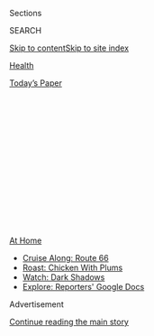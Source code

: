 <div id="app">

<div>

<div>

<div>

<div class="NYTAppHideMasthead css-1q2w90k e1suatyy0">

<div class="section css-ui9rw0 e1suatyy2">

<div class="css-eph4ug er09x8g0">

<div class="css-6n7j50">

</div>

<span class="css-1dv1kvn">Sections</span>

<div class="css-10488qs">

<span class="css-1dv1kvn">SEARCH</span>

</div>

[Skip to content](#site-content)[Skip to site
index](#site-index)

</div>

<div id="masthead-section-label" class="css-1wr3we4 eaxe0e00">

[Health](https://www.nytimes3xbfgragh.onion/section/health)

</div>

<div class="css-10698na e1huz5gh0">

</div>

</div>

<div id="masthead-bar-one" class="section hasLinks css-15hmgas e1csuq9d3">

<div class="css-uqyvli e1csuq9d0">

</div>

<div class="css-1uqjmks e1csuq9d1">

</div>

<div class="css-9e9ivx">

[](https://myaccount.nytimes3xbfgragh.onion/auth/login?response_type=cookie&client_id=vi)

</div>

<div class="css-1bvtpon e1csuq9d2">

[Today’s
Paper](https://www.nytimes3xbfgragh.onion/section/todayspaper)

</div>

</div>

</div>

</div>

<div data-aria-hidden="false">

<div id="site-content" data-role="main">

<div>

<div class="css-1aor85t" style="opacity:0.000000001;z-index:-1;visibility:hidden">

<div class="css-1hqnpie">

<div class="css-epjblv">

<span class="css-17xtcya">[Health](/section/health)</span><span class="css-x15j1o">|</span><span class="css-fwqvlz">With
Red Tape Lifted, Dr. Zoom Will See You
Now</span>

</div>

<div class="css-k008qs">

<div class="css-1iwv8en">

<span class="css-18z7m18"></span>

<div>

</div>

</div>

<span class="css-1n6z4y">https://nyti.ms/2SKGBFF</span>

<div class="css-1705lsu">

<div class="css-4xjgmj">

<div class="css-4skfbu" data-role="toolbar" data-aria-label="Social Media Share buttons, Save button, and Comments Panel with current comment count" data-testid="share-tools">

  - 
  - 
  - 
  - 
    
    <div class="css-6n7j50">
    
    </div>

  - 
  - 

</div>

</div>

</div>

</div>

</div>

</div>

<div class="css-13pd83m">

<div id="NYT_TOP_BANNER_REGION">

<div>

<div id="maps-athome-menu" class="section css-l08pwh interactive-content interactive-size-medium">

<div class="css-17ih8de interactive-body">

<div class="at-home-nav__innerContainer">

<div class="at-home-nav__title">

[At
Home](https://www.nytimes3xbfgragh.onion/spotlight/at-home?action=click&pgtype=Article&state=default&region=TOP_BANNER&context=at_home_menu)

</div>

  - [Cruise Along:
    Route 66](https://www.nytimes3xbfgragh.onion/2020/09/07/travel/route-66.html?action=click&pgtype=Article&state=default&region=TOP_BANNER&context=at_home_menu)
  - [Roast: Chicken With
    Plums](https://www.nytimes3xbfgragh.onion/2020/09/04/dining/sheet-pan-chicken.html?action=click&pgtype=Article&state=default&region=TOP_BANNER&context=at_home_menu)
  - [Watch: Dark
    Shadows](https://www.nytimes3xbfgragh.onion/2020/09/04/arts/television/dark-shadows-stream.html?action=click&pgtype=Article&state=default&region=TOP_BANNER&context=at_home_menu)
  - [Explore: Reporters' Google
    Docs](https://www.nytimes3xbfgragh.onion/interactive/2020/at-home/even-more-reporters-editors-diaries-lists-recommendations.html?action=click&pgtype=Article&state=default&region=TOP_BANNER&context=at_home_menu)

</div>

</div>

</div>

</div>

</div>

</div>

<div id="top-wrapper" class="css-1sy8kpn">

<div id="top-slug" class="css-l9onyx">

Advertisement

</div>

[Continue reading the main
story](#after-top)

<div class="ad top-wrapper" style="text-align:center;height:100%;display:block;min-height:250px">

<div id="top" class="place-ad" data-position="top" data-size-key="top">

</div>

</div>

<div id="after-top">

</div>

</div>

<div>

<div id="sponsor-wrapper" class="css-1hyfx7x">

<div id="sponsor-slug" class="css-19vbshk">

Supported by

</div>

[Continue reading the main
story](#after-sponsor)

<div id="sponsor" class="ad sponsor-wrapper" style="text-align:center;height:100%;display:block">

</div>

<div id="after-sponsor">

</div>

</div>

<div class="css-186x18t">

the new old age

</div>

<div class="css-1vkm6nb ehdk2mb0">

# With Red Tape Lifted, Dr. Zoom Will See You Now

</div>

The pandemic pushed Medicare to make telemedicine more financially
attractive. Now doctors, patients and regulators will see if they want
to stick with
it.

<div class="css-79elbk" data-testid="photoviewer-wrapper">

<div class="css-z3e15g" data-testid="photoviewer-wrapper-hidden">

</div>

<div class="css-1a48zt4 ehw59r15" data-testid="photoviewer-children">

![<span class="css-cnj6d5 e1z0qqy90" itemprop="copyrightHolder"><span class="css-1ly73wi e1tej78p0">Credit...</span><span><span>Marianna
Gefen</span></span></span>](https://static01.graylady3jvrrxbe.onion/images/2020/05/12/science/12SCI-SPAN-TELEMEDICINE/12SCI-SPAN-TELEMEDICINE-articleLarge.jpg?quality=75&auto=webp&disable=upscale)

</div>

</div>

<div class="css-18e8msd">

<div class="css-vp77d3 epjyd6m0">

<div class="css-1baulvz">

By [<span class="css-1baulvz last-byline" itemprop="name">Paula
Span</span>](https://www.nytimes3xbfgragh.onion/by/paula-span)

</div>

</div>

  - May 8,
    2020

  - 
    
    <div class="css-4xjgmj">
    
    <div class="css-d8bdto" data-role="toolbar" data-aria-label="Social Media Share buttons, Save button, and Comments Panel with current comment count" data-testid="share-tools">
    
      - 
      - 
      - 
      - 
        
        <div class="css-6n7j50">
        
        </div>
    
      - 
      - 
    
    </div>
    
    </div>

</div>

</div>

<div class="section meteredContent css-1r7ky0e" name="articleBody" itemprop="articleBody">

<div class="css-1fanzo5 StoryBodyCompanionColumn">

<div class="css-53u6y8">

In late March, Mary Jane Sturgis got a call from her primary-care
physician’s office, saying that her doctor was working from home during
the Covid-19 crisis and suggesting an alternative for her scheduled
checkup. Would Ms. Sturgis agree to a video appointment on Zoom?

“I didn’t know what Zoom was,” Ms. Sturgis recalled. “But I said if I
could figure it out, sure.”

A retired college administrator, she contends with ailments that put her
at high risk from the new coronavirus. Several autoimmune conditions.
Damaged lungs, caused by radiation for breast cancer and requiring daily
nebulizer and inhaler use. At 77, age itself.

She already found it tiring to drive half an hour from her home in
Media, Pa., to Dr. Lisa Sardanopoli’s office at Lankenau Medical Center;
now, walking into a hospital also seemed dangerous.

The transition to telemedicine initially proved a bit rocky. Ms. Sturgis
could see her doctor on Zoom. “But I couldn’t hear her,” Ms. Sturgis
said. “And she couldn’t see or hear me.”

</div>

</div>

<div class="css-1fanzo5 StoryBodyCompanionColumn">

<div class="css-53u6y8">

So at her doctor’s texted suggestion, they switched to FaceTime,
familiar to Ms. Sturgis from video chats with her grandchildren. “I was
surprised at how well it worked,” she said.

Ms. Sturgis missed the way Dr. Sardanopoli sometimes placed a reassuring
hand on hers when she worried. Otherwise, “It felt like we were sitting
and talking together as usual.”

At the end of their appointment, “I said: ‘Do I send you money? How do I
pay for this?’” Ms. Sturgis recalled. “She said, ‘It’s covered by
Medicare.’”

Just weeks earlier, that would not have been true. For years, advocates
and researchers have urged greater use of telemedicine — delivered by
video or phone, through online patient portals or remote monitoring
devices — particularly for older adults.

But Medicare [adoption was
slow](https://www.healthaffairs.org/doi/abs/10.1377/hlthaff.2018.05151).
The Government Accountability Office reported in 2017 that just [one
percent of beneficiaries](https://www.gao.gov/products/GAO-17-365), most
in rural areas, received care through telemedicine (a term used
interchangeably with telehealth).

</div>

</div>

<div class="css-1fanzo5 StoryBodyCompanionColumn">

<div class="css-53u6y8">

Then came Covid-19 and its lockdowns, sending both small practices and
major health systems scrambling to give patients access to health care
without face-to-face contact. In response, federal agencies loosened
restrictions and regulations, at least temporarily, that had stalled
telemedicine for decades.

“This crisis has forced us to change how we deliver health care more in
20 days than we had in 20 years,” said Dr. Robert McLean, a past
president of the American College of Physicians, as well as an internist
and rheumatologist with Northeast Medical Group in Connecticut.

Though some practices and systems never acquired the necessary
technology, Dr. McLean said, the major barrier to telehealth had been
financial. “It just wasn’t getting paid for adequately,” he said.

In traditional Medicare, payment had been lower than for in-person
visits, a sure way to discourage use. (Most Medicare Advantage plans
already covered some telehealth services; each plan determines what it
pays for them.)

“Health care systems and hospitals are businesses,” said Dr. Sirina
Keesara, who researches health system design at Stanford University and
co-authored [a recent
editorial](https://www.nejm.org/doi/full/10.1056/NEJMp2005835) in The
New England Journal of Medicine. “If they don’t have a financial
incentive to change, they’ll stick with what they know.”

<div id="NYT_MAIN_CONTENT_2_REGION" class="css-9tf9ac">

<div>

</div>

</div>

Medicare’s restrictions hampered adoption in other ways, too. It limited
services to rural patients and usually required them to travel to a
clinic or office, rather than participate from home. It covered some
services for “established” patients but not new ones, or insisted on
office visits before it would reimburse for subsequent telehealth.

But in March, citing the need for flexibility in face of the coronavirus
pandemic, the Centers for Medicare and Medicaid Services [removed those
barriers](https://www.cms.gov/newsroom/fact-sheets/additional-backgroundsweeping-regulatory-changes-help-us-healthcare-system-address-covid-19-patient).
It also added scores of new telehealth services it would cover,
including emergency-room visits, initial and discharge visits at nursing
homes and remote monitoring for chronic conditions. And it agreed to pay
the same rates as for in-person care.

</div>

</div>

<div class="css-1fanzo5 StoryBodyCompanionColumn">

<div class="css-53u6y8">

It maintained a lower rate, at first, for audio-only phone visits.
Professional associations objected, arguing that this policy reinforced
the so-called digital divide, depriving older adults of remote care if
they lacked computers, smartphones or broadband. “People who rely on a
landline cannot do video visits,” Dr. McLean said.

On April 30, that obstacle fell, too, as Medicare [agreed to
reimburse](https://www.cms.gov/newsroom/press-releases/trump-administration-issues-second-round-sweeping-changes-support-us-healthcare-system-during-covid)
equally for visits in person, by video or by phone.

And another major hurdle was removed by the Department of Health and
Human Services, which, in March, temporarily relaxed enforcement of
HIPAA, the federal patient privacy law. It will waive penalties when
providers use everyday platforms like FaceTime or Skype, which aren’t
HIPAA-compliant.

Doctors and patients still need to be in the same room for some
appointments, of course. Certain conditions mandate physical
examination. “Sometimes we need to have life-changing conversations,”
added Dr. Andrea Jonas, a pulmonologist and critical-care specialist at
Stanford University and a co-author of The New England Journal
editorial. “Those are harder to do via telehealth.”

Still, by mid-April more than 20 percent of people over 70 had
experienced a telehealth appointment since the start of the pandemic, [a
nationwide
survey](https://www.norc.org/NewsEventsPublications/PressReleases/Pages/more-than-half-of-older-adults-in-the-us-have-experienced-disruptions-in-care-due-to-coronavirus.aspx)
by NORC at the University of Chicago found. Almost half said they found
the experience equivalent to an in-person visit; about 40 percent said
it was worse.

In interviews, patients told me of similarly mixed reactions.

Last month, Debra Reed, a management consultant in Ojai, Calif., sat in
on her husband’s Zoom visit with his internist in Santa Barbara. Her
husband, 86, has dementia and is recovering from a stroke. “It was odd
and unsatisfying, unsettling,” Ms. Reed said of the encounter. “It
leaves one lacking.”

Diana Hamlet-Cox felt differently. Her 89-year-old father, who recently
moved in with her and her husband in Goodyear, Ariz., has had half a
dozen video or phone appointments — with a urologist, a psychotherapist,
a neurosurgeon.

</div>

</div>

<div class="css-1fanzo5 StoryBodyCompanionColumn">

<div class="css-53u6y8">

“I was glad we didn’t have to drive 25 miles to wait in a building with
other people and all those surfaces to touch,” Ms. Hamlet-Cox said. “I
thought, why didn’t they do this sooner?”

Whether Medicare will stick with these changes — temporary measures
allowed during the public health emergency — is uncertain. A press
officer said the agency would assess its policies after the pandemic
ebbs. It will need to address concerns about privacy and fraud.

“I think there’s going to be huge pressure to abandon all this,” said
Dr. Kevin Schulman, a hospitalist and economist at Stanford University
and a co-author of The New England Journal editorial. “Providers will
want to go back to the way we used to do it.”

The authors called for research to determine how well telehealth works
during the pandemic.

Previous studies have shown that patients with chronic obstructive
pulmonary disease [don’t fare
better](https://bjgp.org/content/62/604/e739) using telehealth, for
instance. “Perhaps patients were encouraged to stay home instead of
going to emergency rooms with more severe symptoms,” Dr. Jonas said.

For now, though, expanded Medicare telehealth coverage is giving
patients a glimpse of a different future, and some of them like it.

Mary Jane Sturgis, for instance. Last month, she began to fear that if
she contracted Covid-19, she’d be hospitalized and placed on a
ventilator without her consent; she asked Dr. Sardanopoli for an
appointment to discuss her end-of-life wishes.

They spent half an hour on FaceTime, talking through the options,
untroubled by their physical distance.

</div>

</div>

<div class="css-1fanzo5 StoryBodyCompanionColumn">

<div class="css-53u6y8">

“I knew what I wanted, and she was completely respectful of that,” Ms.
Sturgis said. “I felt better and calmer afterward.”

***\[*[*Like the Science Times page on
Facebook.*](http://on.fb.me/1paTQ1h)** ****** *| Sign up for the*
**[*Science Times newsletter.*](http://nyti.ms/1MbHaRU)*\]***

</div>

</div>

<div>

</div>

</div>

<div>

</div>

<div>

</div>

<div>

</div>

<div>

<div id="bottom-wrapper" class="css-1ede5it">

<div id="bottom-slug" class="css-l9onyx">

Advertisement

</div>

[Continue reading the main
story](#after-bottom)

<div id="bottom" class="ad bottom-wrapper" style="text-align:center;height:100%;display:block;min-height:90px">

</div>

<div id="after-bottom">

</div>

</div>

</div>

</div>

</div>

## Site Index

<div>

</div>

## Site Information Navigation

  - [© <span>2020</span> <span>The New York Times
    Company</span>](https://help.nytimes3xbfgragh.onion/hc/en-us/articles/115014792127-Copyright-notice)

<!-- end list -->

  - [NYTCo](https://www.nytco.com/)
  - [Contact
    Us](https://help.nytimes3xbfgragh.onion/hc/en-us/articles/115015385887-Contact-Us)
  - [Work with us](https://www.nytco.com/careers/)
  - [Advertise](https://nytmediakit.com/)
  - [T Brand Studio](http://www.tbrandstudio.com/)
  - [Your Ad
    Choices](https://www.nytimes3xbfgragh.onion/privacy/cookie-policy#how-do-i-manage-trackers)
  - [Privacy](https://www.nytimes3xbfgragh.onion/privacy)
  - [Terms of
    Service](https://help.nytimes3xbfgragh.onion/hc/en-us/articles/115014893428-Terms-of-service)
  - [Terms of
    Sale](https://help.nytimes3xbfgragh.onion/hc/en-us/articles/115014893968-Terms-of-sale)
  - [Site
    Map](https://spiderbites.nytimes3xbfgragh.onion)
  - [Help](https://help.nytimes3xbfgragh.onion/hc/en-us)
  - [Subscriptions](https://www.nytimes3xbfgragh.onion/subscription?campaignId=37WXW)

</div>

</div>

</div>

</div>
